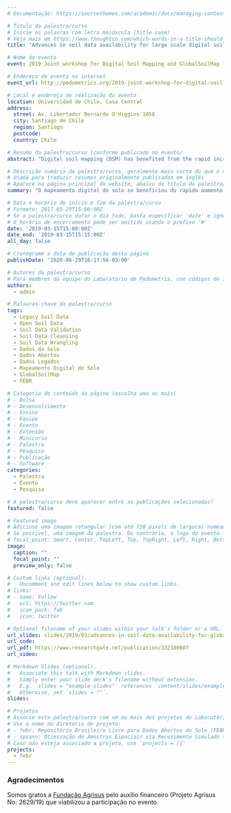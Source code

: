 ```yaml
---
# Documentação: https://sourcethemes.com/academic/docs/managing-content/

# Título da palestra/curso
# Inicie as palavras com letra maiúscula (title case)
# Veja mais em https://www.thoughtco.com/which-words-in-a-title-should-be-capitalized-1691026
title: "Advances in soil data availability for large scale digital soil mapping (GlobalSoilMap) in Brazil"

# Nome do evento
event: 2019 Joint workshop for Digital Soil Mapping and GlobalSoilMap

# Endereço do evento na internet
event_url: http://pedometrics.org/2019-joint-workshop-for-digital-soil-mapping-and-globalsoilmap-iuss-working-groups/

# Local e endereço de realização do evento
location: Universidad de Chile, Casa Central
address:
  street: Av. Libertador Bernardo O'Higgins 1058
  city: Santiago de Chile
  region: Santiago
  postcode:
  country: Chile

# Resumo da palestra/curso (conforme publicado no evento)
abstract: "Digital soil mapping (DSM) has benefited from the rapid increase in the power of computers to deal with large volumes of base data to produce new soil information. These base data include the environmental covariate data, which have become widely available at various spatial resolutions thanks to the quick development of remote sensing technology. Unfortunately, in several countries, the increase in the availability of the point soil data needed to calibrate DSM models has not been as fast. In Brazil, soil surveys have been carried out since the 1930’s. But most of the data collected along the last 90 years still is in paper format. Some of them may already have been lost forever. Very few institutions worked to compile and openly share the existing legacy soil data. Until 2016, the largest soil database in Brazil – Sistema de Informação de Solos Brasileiros, SISB – contained only about 9000 soil observations. Less than half of those contained spatial coordinates. In comparison, Australia, that is about the size of Brazil, contains data from almost 300 000 soil observations in its national soil database – National Soil Site Collation, NSSC. In the beginning of 2017, several Brazilian soil scientists from various universities and research institutions decided to change this scenario. The Free Brazilian Repository for Open Soil Data, FEBR, was born – building on the work done in SISB. By the end of 2018, FEBR already contained data from about 15 000 soil observations. About half of these data was collected before the 1990’s, when the official national soil survey program was stopped. Different from previous efforts, FEBR also aims at improving the quality and usability of legacy soil data for DSM. For example, existing spatial coordinates are checked for positional accuracy and missing ones are estimated – with a precision of a few hundred meters – using auxiliary environmental data. Only 20% of the observations still remain without spatial coordinates. Moreover, a series of (combined) automated and manual data validation routines have been implemented to guarantee the correctness of the soil property data. Most of the manual tasks are performed by undergraduate students under the supervision of soil scientists. Some undergraduate soil science courses are already including the development of activities in FEBR in their syllabus – such as legacy soil data compilation and validation. The formal involvement of undergraduate students is seen as the key to promote a cultural change towards a richer soil data sharing environment in Brazil."

# Descrição sumária da palestra/curso, geralmente mais curta do que o resumo publicado
# Usada para traduzir resumos originalmente publicados em inglês
# Aparece na página principal do website, abaixo do título da palestra/curso
summary: "O mapeamento digital do solo se beneficiou do rápido aumento no poder dos computadores para lidar com grandes volumes de dados de base para produzir novas informações sobre o solo. No Brasil, pesquisas de solo são realizadas desde a década de 1930. Mas a maioria dos dados coletados nos últimos 90 anos ainda está em formato de papel. Esse cenário começou a mudar em 2017, quando foi lançado o Repositório Brasileiro Livre de Dados de Solo Aberto (FEBR). Até o final de 2018, o FEBR já continha dados de cerca de 15.000 observações do solo, consolidando-se como a maior fonte de dados do solo do Brasil."

# Data e horário de início e fim da palestra/curso
# Formato: 2017-05-29T15:00:00Z
# Se a palestra/curso durar o dia todo, basta especificar 'date' e ignorar 'date_end'
# O horário de encerramento pode ser omitido usando o prefixo '#'
date: '2019-03-15T15:00:00Z'
date_end: '2019-03-15T15:15:00Z'
all_day: false

# Cronograme a data de publicação desta página
publishDate: '2020-06-29T16:17:56-03:00'

# Autores da palestra/curso
# Para membros da equipe do Laboratório de Pedometria, use códigos de identificação conforme 'content/authors'
authors:
  - admin

# Palavras-chave da palestra/curso
tags:
  - Legacy Soil Data
  - Open Soil Data
  - Soil Data Validation
  - Soil Data Cleansing
  - Soil Data Wrangling
  - Dados do Solo
  - Dados Abertos
  - Dados Legados
  - Mapeamento Digital do Solo
  - GlobalSoilMap
  - FEBR

# Categoria do conteúdo da página (escolha uma ou mais)
# - Bolsa
# - Desenvolvimento
# - Ensino
# - Equipe
# - Evento
# - Extensão
# - Minicurso
# - Palestra
# - Pesquisa
# - Publicação
# - Software
categories:
  - Palestra
  - Evento
  - Pesquisa

# A palestra/curso deve aparecer entre as publicações selecionadas?
featured: false

# Featured image
# Adicione uma imagem retangular (com até 720 pixels de largura) nomeada 'featured' ao diretório desta publicação
# Se possível, uma imagem da palestra. Do contrário, o logo do evento.
# focal_point: Smart, Center, TopLeft, Top, TopRight, Left, Right, BottomLeft, Bottom, BottomRight
image:
  caption: ""
  focal_point: ""
  preview_only: false

# Custom links (optional).
#   Uncomment and edit lines below to show custom links.
# links:
# - name: Follow
#   url: https://twitter.com
#   icon_pack: fab
#   icon: twitter

# Optional filename of your slides within your talk's folder or a URL.
url_slides: slides/2019/03/advances-in-soil-data-availability-for-globalsoilmap-in-brazil
url_code:
url_pdf: https://www.researchgate.net/publication/332100607
url_video:

# Markdown Slides (optional).
#   Associate this talk with Markdown slides.
#   Simply enter your slide deck's filename without extension.
#   E.g. `slides = "example-slides"` references `content/slides/example-slides.md`.
#   Otherwise, set `slides = ""`.
slides: 

# Projetos
# Associe esta palestra/curso com um ou mais dos projetos do Laboratório de Pedometria
# Use o nome do diretório do projeto:
# - febr: Repositório Brasileiro Livre para Dados Abertos do Solo (FEBR)
# - spsann: Otimização de Amostras Espaciais via Recozimento Simulado (SPSANN)
# Caso não esteja associado a projeto, use 'projects = []'
projects:
  - febr
---
```


### Agradecimentos

Somos gratos a [Fundação Agrisus](http://agrisus.org.br/menu_br.asp) pelo auxílio financeiro (Projeto Agrisus No: 2629/19) que viabilizou a participação no evento.